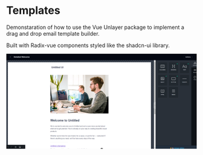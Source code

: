 # Templates

Demonstaration of how to use the Vue Unlayer package to implement a drag and drop email template builder.

Built with Radix-vue components styled like the shadcn-ui library.

![Cover](/public/cover.png)
